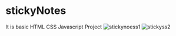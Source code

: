 # stickyNotes

It is basic HTML CSS Javascript Project
![stickynoess1](https://user-images.githubusercontent.com/48486760/155532992-eb5c5912-2ac6-4bbb-9d4b-f88020625d3e.png)
![stickyss2](https://user-images.githubusercontent.com/48486760/155533629-4bc23e63-bdfa-45f6-b1a9-170c18ad23a7.PNG)
